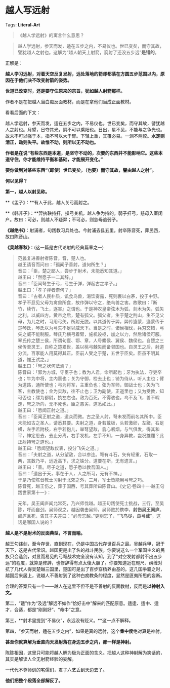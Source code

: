 # 越人写远射

Tags: **Literal-Art**

> 《越人学远射》的寓言什么意思？




> 越人学远射，参天而发，适在五步之内，不易仪也。世已变矣，而守其故，譬犹越人之射也。这解为“越人朝天上射箭，箭射了还没五步远”**是错的**。

正解是：

**越人学习远射，对着天空反复发射，远处落地的箭却都落在方圆五步范围以内，原因在于他们决不改变射箭的姿势。**

**世道已改变时，还是要守住原来的宗旨，犹如越人射箭那样。**

作者不是在把越人当白痴反面教材，而是在拿他们当成正面教材。

  


看看后面的下文：

越人学远射，参天而发，适在五步之内，不易仪也。世已变矣，而守其故，譬犹越人之射也。月望，日夺其光，阴不可以乘阳也。日出，星不见，不能与之争光也。故未不可以强于本，指不可以大于臂。下轻上重，其覆必易。一渊不两鲛。**水定则清正，动则失平。故惟不动，则所以无不动也。**

**作者是在说“有些东西是本道，是坚守不动的，次要的东西并不能影响它。这些本道守住，你才能维持平衡和基础，才能展开变化。”**

**要你做到对某些东西“（即使）世已变矣，（也要）而守其故，譬由越人之射”。**

  


**何以见得？**

**第一，越人以射见称。**

**《孟子》：**有人于此，越人关弓而射之。

**《韩非子》：**羿执鞅持扞，操弓关机，越人争为持的。弱子扞弓，慈母入室闭户。故曰：可必，则越人不疑羿；不可必，则慈母逃弱子。

**《越绝书》**：射浦者，句践教习兵处也。今射浦去县五里。射卒陈音死，葬民西，故曰陈音山。

**《吴越春秋》**：(这一篇是古代论射的经典篇章之一)


> 范蠡复进善射者陈音。音，楚人也。  
>  越王请音而问曰：「孤闻子善射，道何所生？」  
>  音曰：「臣，楚之鄙人，尝步于射术，未能悉知其道。」  
>  越王曰：「然愿子一二其辞。」  
>  音曰：「臣闻弩生于弓，弓生于弹，弹起古之孝子。」  
>  越王曰：「孝子弹者柰何？」  
>  音曰：「古者人民朴质，饥食鸟兽，渴饮雾露，死则裹以白茅，投于中野。孝子不忍见父母为禽兽所食，故作弹以守之，绝鸟兽之害。故歌曰：『断竹，续竹，飞土，逐害』之谓也。于是神农皇帝弦木为弧，剡木为矢，弧矢之利，以威四方。黄帝之后，楚有弧父。弧父者，生于楚之荆山，生不见父母，为儿之时，习用弓矢，所射无脱。以其道传于羿，羿传逄蒙，逄蒙传于楚琴氏，琴氏以为弓矢不足以威天下。当是之时，诸侯相伐，兵刃交错，弓矢之威不能制服。琴氏乃横弓着臂，施机设枢，加之以力，然后诸侯可服。琴氏传之楚三侯，所谓句亶、鄂、章，人号麋侯、翼侯、魏侯也。自楚之三侯传至灵王，自称之楚累世，盖以桃弓棘矢而备邻国也。自灵王之后，射道分流，百家能人用莫得其正。臣前人受之于楚，五世于臣矣。臣虽不明其道，惟王试之。」  
>  越王曰：「弩之状何法焉？」  
>  陈音曰：「郭为方城，守臣子也；教为人君，命所起也；牙为执法，守吏卒也；牛为中将，主内裹也；关为守御，检去止也；锜为侍从，听人主也；臂为道路，通所使也；弓为将军，主重负也；弦为军师，御战士也；矢为飞客，主教使也；金为实敌，往不止也；卫为副使，正道里也；又为受教，知可否也；缥为都尉，执左右也。敌为百死，不得骇也，鸟不及飞，兽不暇走，弩之所向，无不死也，臣之愚劣，道悉如此。」  
>  越王曰：「愿闻正射之道。」  
>  音曰：「臣闻正射之道，道众而微。古之圣人射，弩未发而前名其所中。臣未能如古之圣人，请悉其要。夫射之道，身若戴板，头若激卵，左蹉，右足横，左手若附枝，右手若抱儿，举弩望敌，翕心咽烟，与气俱发，得其和平，神定思去，去止分离，右手发机，左手不知，一身异教，岂况雄雌？此正射持弩之道也。」  
>  越王曰:「愿闻望敌仪表，投分飞矢之道。」  
>  音曰：「夫射之道，从分望敌，合以参连。弩有斗石，矢有轻重，石取一两，其数乃平，远近高下，求之铢分。道要在斯，无有遗言。」  
>  越王曰：「善。尽子之道，愿子悉以教吾国人。」  
>  音曰：「道出于天，事在于人，人之所习，无有不神。」  
>  于是乃使陈音教士习射于北郊之外，三月，军士皆能用弓弩之巧。  
>  陈音死，越王伤之，葬于国西，号其葬所曰陈音山。《史记·卷四十一·越王句践世家第十一》：


> 元年，吴王阖庐闻允常死，乃兴师伐越。越王句践使死士挑战，三行，至吴陈，呼而自刭。吴师观之，越因袭击吴师，吴师败於槜李，**射伤吴王阖庐**。阖庐且死，告其子夫差曰：“必毋忘越。”更别忘了，“**飞鸟尽，良弓藏**”，这话是哪国人说的？

**越人是不是射术的反面典型，不言而喻。**

越王勾践剑，至今存世，直到现在，仍是中国古代存世百兵之最。吴越兵甲，冠于天下，这是古代常识。越国更是出了名的战斗民族。你要说这么一个军国主义的民族只会造剑，对显而易见的弓弩战术完全没有认知，到了“对空发射都射不出五步远”的程度，就算是修辞，也修辞得有点太傻大胆了。你要知道近在咫尺、纠缠对抗了几代人得吴楚越三国里，楚国可是出了百步穿杨养由基的。这几国争霸之时，越国后来居上，说越人不善射到了这种白痴教条的程度，显然是匪夷所思的妄断。

合理的答案只有一个——越人在这里不但不是不善射的反面教材，反而是**以神射入文。**

  


第二，“适”作为“及远”解远不如作“恰好击中”解来的匹配原意。适逢、适中、适才，合适，都是“刚刚好”、“命中”之意。

  


第三，**射术里提到“不易仪”，永远没有贬义。**这一点不解释。

第四，“参天而射，适在五步之内”，如果是真的远射，这个**集中度**绝对算是神射。

**甚至你就算解为垂直向天发射落在身边五步之内，都一样是神射。**

  


陈陈相因，这里只可能将越人解为极为正面的含义。把越人这种神射解为笑话的，其实是解读人全无射箭经验的妄解。

一代代不尊师训的宅儒们，君子六艺丢到天边去了。

**他们把整个段落全部解反了。**



